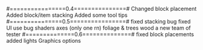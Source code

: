 #================0.4===============#
Changed block placement
Added block/item stacking
Added some tool tips
#===============0.5================#
fixed stacking bug
fixed UI use bug
shaders
axes (only one rn)
foliage & trees
wood
a new team of tester
#==============0.6==============#
fixed block placements
added lights
Graphics options
